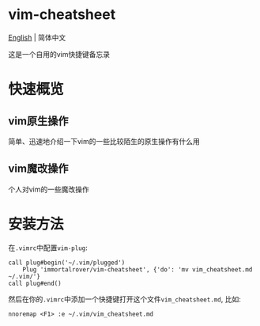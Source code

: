 # vim-cheatsheet
[English](./README.md) | 简体中文

这是一个自用的vim快捷键备忘录

# 快速概览

## vim原生操作

简单、迅速地介绍一下vim的一些比较陌生的原生操作有什么用

## vim魔改操作

个人对vim的一些魔改操作

# 安装方法

在`.vimrc`中配置`vim-plug`:
```vim
call plug#begin('~/.vim/plugged')
    Plug 'immortalrover/vim-cheatsheet', {'do': 'mv vim_cheatsheet.md ~/.vim/'}
call plug#end()
```

然后在你的`.vimrc`中添加一个快捷键打开这个文件`vim_cheatsheet.md`, 比如:
```vim
nnoremap <F1> :e ~/.vim/vim_cheatsheet.md
```
